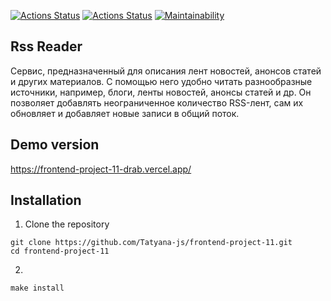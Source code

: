 [![Actions Status](https://github.com/Tatyana-js/frontend-project-11/actions/workflows/hexlet-check.yml/badge.svg)](https://github.com/Tatyana-js/frontend-project-11/actions)
[![Actions Status](https://github.com/Tatyana-js/frontend-project-11/actions/workflows/rss-check.yaml/badge.svg)](https://github.com/Tatyana-js/frontend-project-11/actions)
[![Maintainability](https://api.codeclimate.com/v1/badges/ba419ec9113fe7732292/maintainability)](https://codeclimate.com/github/Tatyana-js/frontend-project-11/maintainability)

## Rss Reader
Сервис, предназначенный для описания лент новостей, анонсов статей и других материалов. С помощью него удобно читать разнообразные источники, например, блоги, ленты новостей, анонсы статей и др. Он позволяет добавлять неограниченное количество RSS-лент, сам их обновляет и добавляет новые записи в общий поток.

## Demo version
https://frontend-project-11-drab.vercel.app/

## Installation
1. Clone the repository
```
git clone https://github.com/Tatyana-js/frontend-project-11.git
cd frontend-project-11
```
2. 
```
make install
```

